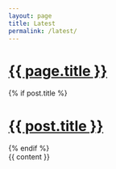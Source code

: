 ```yaml
---
layout: page
title: Latest
permalink: /latest/
---
```


<h1 class="entry-title">
    <a href="{{ root_url }}{{ page.url }}">{{ page.title }}</a>
</h1>
{% if post.title %}
  <h1 class="entry-title">
    <a href="{{ root_url }}{{ post.url }}">{{ post.title }}</a>
  </h1>      
{% endif %}
<div class="entry-content">{{ content }}</div>
